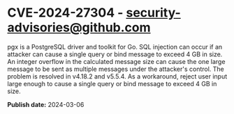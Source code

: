 # CVE-2024-27304 - security-advisories@github.com

pgx is a PostgreSQL driver and toolkit for Go. SQL injection can occur if an attacker can cause a single query or bind message to exceed 4 GB in size. An integer overflow in the calculated message size can cause the one large message to be sent as multiple messages under the attacker's control. The problem is resolved in v4.18.2 and v5.5.4. As a workaround, reject user input large enough to cause a single query or bind message to exceed 4 GB in size.

**Publish date:** 2024-03-06

